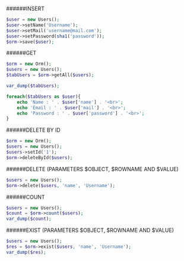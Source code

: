 
######INSERT
```php
$user = new Users();
$user->setName('Username');
$user->setMail('username@mail.com');
$user->setPassword(sha1('password'));
$orm->save($user);
```


######GET
```php
$orm = new Orm();
$users = new Users();
$tabUsers = $orm->getAll($users);

var_dump($tabUsers);

foreach($tabUsers as $user){
    echo 'Name : ' . $user['name'] . '<br>';
    echo 'Email : ' . $user['mail'] . '<br>';
    echo 'Password : ' . $user['password'] . '<br>';
}
```


######DELETE BY ID
```php
$orm = new Orm();
$users = new Users();
$users->setId('1');
$orm->deleteById($users);
```


######DELETE (PARAMETERS $OBJECT, $ROWNAME AND $VALUE)
```php
$users = new Users();
$orm->delete($users, 'name', 'Username');
```


######COUNT
```php
$users = new Users();
$count = $orm->count($users);
var_dump($count);
```


######EXIST (PARAMETERS $OBJECT, $ROWNAME AND $VALUE)
```php
$users = new Users();
$res = $orm->exist($users, 'name', 'Username');
var_dump($res);
```
